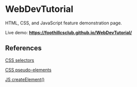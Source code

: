 # WebDevTutorial
HTML, CSS, and JavaScript feature demonstration page.

Live demo: __https://foothillcsclub.github.io/WebDevTutorial/__

## References

[CSS selectors](https://www.w3schools.com/cssref/css_selectors.asp)

[CSS pseudo-elements](https://css-tricks.com/pseudo-element-roundup/)

[JS createElement()](https://www.w3schools.com/jsref/met_document_createelement.asp)
